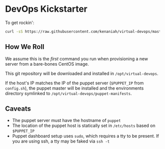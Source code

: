 DevOps Kickstarter
====================
To get rockin':

```bash
curl -sS https://raw.githubusercontent.com/kenaniah/virtual-devops/master/perform-setup.sh | bash
```

How We Roll
----------------------
We assume this is the *first* command you run when provisioning a new server from a bare-bones CentOS image.

This git repository will be downloaded and installed in `/opt/virtual-devops`.

If the host's IP matches the IP of the puppet server (`$PUPPET_IP` from `config.sh`), the puppet master will be installed and the environments directory symlinked to `/opt/virtual-devops/puppet-manifests`.

Caveats
----------------------

 * The puppet server must have the hostname of `puppet`
 * The location of the puppet host is statically set in `/etc/hosts` based on `$PUPPET_IP`
 * Puppet dashboard setup uses `sudo`, which requires a tty to be present. If you are using ssh, a tty may be faked via `ssh -t`
